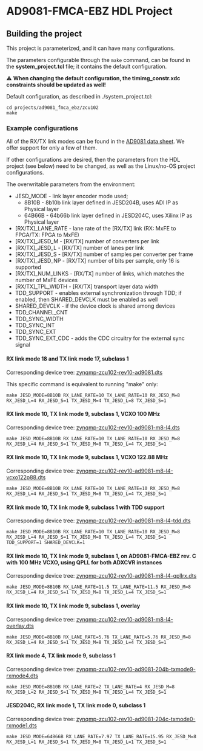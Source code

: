 # AD9081-FMCA-EBZ HDL Project

## Building the project

This project is parameterized, and it can have many configurations.

The parameters configurable through the `make` command, can be found in the **system_project.tcl** file;
it contains the default configuration.

:warning: **When changing the default configuration, the timimg_constr.xdc constraints should be updated as well!**

Default configuration, as described in ./system_project.tcl: 

```
cd projects/ad9081_fmca_ebz/zcu102
make
```

### Example configurations

All of the RX/TX link modes can be found in the [AD9081 data sheet](https://www.analog.com/media/en/technical-documentation/user-guides/ad9081-ad9082-ug-1578.pdf). We offer support for only a few of them.

If other configurations are desired, then the parameters from the HDL project (see below) need to be changed, as well as the Linux/no-OS project configurations.

The overwritable parameters from the environment:

- JESD_MODE - link layer encoder mode used; 
  - 8B10B - 8b10b link layer defined in JESD204B, uses ADI IP as Physical layer
  - 64B66B - 64b66b link layer defined in JESD204C, uses Xilinx IP as Physical layer
- [RX/TX]_LANE_RATE - lane rate of the [RX/TX] link (RX: MxFE to FPGA/TX: FPGA to MxFE)
- [RX/TX]_JESD_M - [RX/TX] number of converters per link
- [RX/TX]_JESD_L - [RX/TX] number of lanes per link
- [RX/TX]_JESD_S - [RX/TX] number of samples per converter per frame
- [RX/TX]_JESD_NP - [RX/TX] number of bits per sample, only 16 is supported
- [RX/TX]_NUM_LINKS - [RX/TX] number of links, which matches the number of MxFE devices
- [RX/TX]_TPL_WIDTH - [RX/TX] transport layer data width
- TDD_SUPPORT - enables external synchronization through TDD; if enabled, then SHARED_DEVCLK must be enabled as well
- SHARED_DEVCLK - if the device clock is shared among devices
- TDD_CHANNEL_CNT
- TDD_SYNC_WIDTH
- TDD_SYNC_INT
- TDD_SYNC_EXT
- TDD_SYNC_EXT_CDC - adds the CDC circuitry for the external sync signal

#### RX link mode 18 and TX link mode 17, subclass 1

Corresponding device tree: [zynqmp-zcu102-rev10-ad9081.dts](https://github.com/analogdevicesinc/linux/blob/main/arch/arm64/boot/dts/xilinx/zynqmp-zcu102-rev10-ad9081.dts)

This specific command is equivalent to running "make" only:

```
make JESD_MODE=8B10B RX_LANE_RATE=10 TX_LANE_RATE=10 RX_JESD_M=8 RX_JESD_L=4 RX_JESD_S=1 TX_JESD_M=4 TX_JESD_L=8 TX_JESD_S=1
```

#### RX link mode 10, TX link mode 9, subclass 1, VCXO 100 MHz

Corresponding device tree: [zynqmp-zcu102-rev10-ad9081-m8-l4.dts](https://github.com/analogdevicesinc/linux/blob/main/arch/arm64/boot/dts/xilinx/zynqmp-zcu102-rev10-ad9081-m8-l4.dts)

```
make JESD_MODE=8B10B RX_LANE_RATE=10 TX_LANE_RATE=10 RX_JESD_M=8 RX_JESD_L=4 RX_JESD_S=1 TX_JESD_M=8 TX_JESD_L=4 TX_JESD_S=1
```

#### RX link mode 10, TX link mode 9, subclass 1, VCXO 122.88 MHz

Corresponding device tree: [zynqmp-zcu102-rev10-ad9081-m8-l4-vcxo122p88.dts](https://github.com/analogdevicesinc/linux/blob/main/arch/arm64/boot/dts/xilinx/zynqmp-zcu102-rev10-ad9081-m8-l4-vcxo122p88.dts)

```
make JESD_MODE=8B10B RX_LANE_RATE=10 TX_LANE_RATE=10 RX_JESD_M=8 RX_JESD_L=4 RX_JESD_S=1 TX_JESD_M=8 TX_JESD_L=4 TX_JESD_S=1
```

#### RX link mode 10, TX link mode 9, subclass 1 with TDD support

Corresponding device tree: [zynqmp-zcu102-rev10-ad9081-m8-l4-tdd.dts](https://github.com/analogdevicesinc/linux/blob/main/arch/arm64/boot/dts/xilinx/zynqmp-zcu102-rev10-ad9081-m8-l4-tdd.dts)

```
make JESD_MODE=8B10B RX_LANE_RATE=10 TX_LANE_RATE=10 RX_JESD_M=8 RX_JESD_L=4 RX_JESD_S=1 TX_JESD_M=8 TX_JESD_L=4 TX_JESD_S=1 TDD_SUPPORT=1 SHARED_DEVCLK=1
```

#### RX link mode 10, TX link mode 9, subclass 1, on AD9081-FMCA-EBZ rev. C with 100 MHz VCXO, using QPLL for both ADXCVR instances

Corresponding device tree: [zynqmp-zcu102-rev10-ad9081-m8-l4-qpllrx.dts](https://github.com/analogdevicesinc/linux/blob/main/arch/arm64/boot/dts/xilinx/zynqmp-zcu102-rev10-ad9081-m8-l4-qpllrx.dts)

```
make JESD_MODE=8B10B RX_LANE_RATE=11.5 TX_LANE_RATE=11.5 RX_JESD_M=8 RX_JESD_L=4 RX_JESD_S=1 TX_JESD_M=8 TX_JESD_L=4 TX_JESD_S=1
```

#### RX link mode 10, TX link mode 9, subclass 1, overlay

Corresponding device tree: [zynqmp-zcu102-rev10-ad9081-m8-l4-overlay.dts](https://github.com/analogdevicesinc/linux/blob/main/arch/arm64/boot/dts/xilinx/zynqmp-zcu102-rev10-ad9081-m8-l4-overlay.dts)

```
make JESD_MODE=8B10B RX_LANE_RATE=5.76 TX_LANE_RATE=5.76 RX_JESD_M=8 RX_JESD_L=4 RX_JESD_S=1 TX_JESD_M=8 TX_JESD_L=4 TX_JESD_S=1
```

#### RX link mode 4, TX link mode 9, subclass 1

Corresponding device tree: [zynqmp-zcu102-rev10-ad9081-204b-txmode9-rxmode4.dts](https://github.com/analogdevicesinc/linux/blob/main/arch/arm64/boot/dts/xilinx/zynqmp-zcu102-rev10-ad9081-204b-txmode9-rxmode4.dts)

```
make JESD_MODE=8B10B RX_LANE_RATE=2 TX_LANE_RATE=4 RX_JESD_M=8 RX_JESD_L=2 RX_JESD_S=1 TX_JESD_M=8 TX_JESD_L=4 TX_JESD_S=1
```

#### JESD204C, RX link mode 1, TX link mode 0, subclass 1

Corresponding device tree: [zynqmp-zcu102-rev10-ad9081-204c-txmode0-rxmode1.dts](https://github.com/analogdevicesinc/linux/blob/main/arch/arm64/boot/dts/xilinx/zynqmp-zcu102-rev10-ad9081-204c-txmode0-rxmode1.dts)

```
make JESD_MODE=64B66B RX_LANE_RATE=7.97 TX_LANE_RATE=15.95 RX_JESD_M=8 RX_JESD_L=1 RX_JESD_S=1 TX_JESD_M=8 TX_JESD_L=1 TX_JESD_S=1
```
